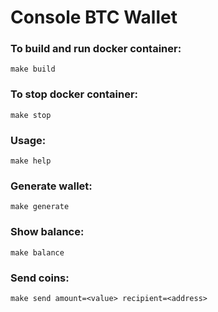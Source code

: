 # Console BTC Wallet

### To build and run docker container:
```
make build
```

### To stop docker container:
```
make stop
```

### Usage:
```
make help
```

### Generate wallet:
```
make generate
```

### Show balance:
```
make balance
```

### Send coins:
```
make send amount=<value> recipient=<address>
```

